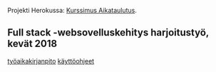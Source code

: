 Projekti Herokussa: [Kurssimus Aikataulutus](...).

## Full stack -websovelluskehitys harjoitustyö, kevät 2018

[työaikakirjanpito]()
[käyttöohjeet]()